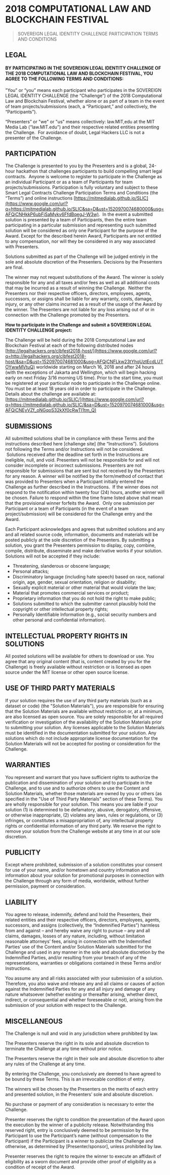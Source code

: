 # 2018 COMPUTATIONAL LAW AND BLOCKCHAIN FESTIVAL
> SOVEREIGN LEGAL IDENTITY CHALLENGE
> PARTICIPATION TERMS AND CONDITIONS

## LEGAL

#### BY PARTICIPATING IN THE SOVEREIGN LEGAL IDENTITY CHALLENGE OF THE 2018 COMPUTATIONAL LAW AND BLOCKCHAIN FESTIVAL, YOU AGREE TO THE FOLLOWING TERMS AND CONDITIONS:

"You" or “you” means each participant who participates in the SOVEREIGN LEGAL IDENTITY CHALLENGE (the “Challenge”) of the 2018 Computational Law and Blockchain Festival, whether alone or as part of a team in the event of team projects/submissions (each, a “Participant,” and collectively, the “Participants”).

“Presenters” or "we" or "us" means collectively: law.MIT,edu at the MIT Media Lab (“law.MIT.edu”) and their respective related entities presenting the Challenge.  For avoidance of doubt, Legal Hackers LLC is not a presenter of the Challenge.

## PARTICIPATION

The Challenge is presented to you by the Presenters and is a global, 24-hour hackathon that challenges participants to build compelling smart legal contracts.  Anyone is welcome to register to participate in the Challenge as an individual Participant or as a team of Participants for team projects/submissions. Participation is fully voluntary and subject to these Smart Legal Contracts Challenge Participation Terms and Conditions (the “Terms”) and online instructions [https://mitmedialab.github.io/SLIC](https://www.google.com/url?q=https://mitmedialab.github.io/SLIC&sa=D&ust=1520970074680000&usg=AFQjCNHkkP6ubFjSaMykv6FfdBqegJ-W3w).  In the event a submitted solution is presented by a team of Participants, then the entire team participating in a particular submission and representing such submitted solution will be considered as only one Participant for the purpose of the Award. Except for the described herein Award, Participants are not entitled to any compensation, nor will they be considered in any way associated with Presenters.  

Solutions submitted as part of the Challenge will be judged entirely in the sole and absolute discretion of the Presenters. Decisions by the Presenters are final.

The winner may not request substitutions of the Award. The winner is solely responsible for any and all taxes and/or fees as well as all additional costs that may be incurred as a result of winning the Challenge.  Neither the Presenters nor their respective officers, directors, employees, agents, successors, or assigns shall be liable for any warranty, costs, damage, injury, or any other claims incurred as a result of the usage of the Award by the winner. The Presenters are not liable for any loss arising out of or in connection with the Challenge promoted by the Presenters.

**How to participate in the Challenge and submit a SOVEREIGN LEGAL IDENTITY CHALLENGE project:**

The Challenge will be held during the 2018 Computational Law and Blockchain Festival at each of the following distributed nodes [http://legalhackers.org/clbfest2018-host/](https://www.google.com/url?q=http://legalhackers.org/clbfest2018-host/&sa=D&ust=1520970074681000&usg=AFQjCNFLkw23tYhqUztEcdLUTOYwwMVtuQ) worldwide starting on March 16, 2018 and after 24 hours (with the exceptions of Jakarta and Wellington, which will begin hacking early on next Friday 3/16 morning US time). Prior to the start time, you must be registered at your particular node to participate in the Challenge online. You must be at least 18 years old in order to participate in the Challenge. Details about the challenge are available at: [https://mitmedialab.github.io/SLIC/](https://www.google.com/url?q=https://mitmedialab.github.io/SLIC/&sa=D&ust=1520970074681000&usg=AFQjCNEyVZf_oNGqoS32kXf0cRwTI1tm_Q)

## SUBMISSIONS

All submitted solutions shall be in compliance with these Terms and the instructions described here \[challenge site\] (the “Instructions”). Solutions not following the Terms and/or Instructions will not be considered.  Solutions received after the deadline set forth in the Instructions are ineligible, null, and void. Presenters will not be responsible for and will not consider incomplete or incorrect submissions. Presenters are not responsible for submissions that are sent but not received by the Presenters for any reason. A winner will be notified by the form/method of contact that was provided to Presenters when a Participant initially entered the Challenge as further described in the Instructions.  If the winner does not respond to the notification within twenty four (24) hours, another winner will be chosen. Failure to respond within the time frame listed above shall mean that the provisional winner forfeits the Award.  Only one submission per Participant or a team of Participants (in the event of a team project/submission) will be considered for the Challenge entry and the Award.

Each Participant acknowledges and agrees that submitted solutions and any and all related source code, information, documents and materials will be posted publicly at the sole discretion of the Presenters. By submitting a solution, you grant the Presenters permission to display, copy, combine, compile, distribute, disseminate and make derivative works if your solution. Solutions will not be accepted if they include:

*   Threatening, slanderous or obscene language;
*   Personal attacks;
*   Discriminatory language (including hate speech) based on race, national origin, age, gender, sexual orientation, religion or disability;
*   Sexually explicit material or other material that would violate the law;
*   Material that promotes commercial services or product;
*   Proprietary information that you do not hold the right to make public;
*   Solutions submitted to which the submitter cannot plausibly hold the copyright or other intellectual property rights;
*   Personally Identifiable Information (e.g., social security numbers and other personal and confidential information).

## INTELLECTUAL PROPERTY RIGHTS IN SOLUTIONS

All posted solutions will be available for others to download or use. You agree that any original content (that is, content created by you for the Challenge) is freely available without restriction or is licensed as open source under the MIT license or other open source license. 

## USE OF THIRD PARTY MATERIALS

If your solution requires the use of any third party materials (such as a dataset or code) (the "Solution Materials"), you are responsible for ensuring that the Solution Materials are available without restriction or, at a minimum, are also licensed as open source. You are solely responsible for all required verification or investigation of the availability of the Solution Materials prior to submitting your solution. Any licenses applicable to the Solution Materials must be identified in the documentation submitted for your solution. Any solutions which do not include appropriate license documentation for the Solution Materials will not be accepted for posting or consideration for the Challenge.

## WARRANTIES

You represent and warrant that you have sufficient rights to authorize the publication and dissemination of your solution and to participate in the Challenge, and to use and to authorize others to use the Content and Solution Materials, whether those materials are owned by you or others (as specified in the "Use of Third Party Materials" section of these Terms). You are wholly responsible for your solution. This means you are liable if your solution (1) is determined to be defamatory, abusive, derogatory, offensive, or otherwise inappropriate, (2) violates any laws, rules or regulations, or (3) infringes, or constitutes a misappropriation of, any intellectual property rights or confidential information of any third party. We reserve the right to remove your solution from the Challenge website at any time in at our sole discretion.

## PUBLICITY

Except where prohibited, submission of a solution constitutes your consent for use of your name, and/or hometown and country information and information about your solution for promotional purposes in connection with the Challenge through any form of media, worldwide, without further permission, payment or consideration.

## LIABILITY

You agree to release, indemnify, defend and hold the Presenters, their related entities and their respective officers, directors, employees, agents, successors, and assigns (collectively, the “Indemnified Parties”) harmless from and against – and hereby waive any right to pursue – any and all claims, damages, losses of any nature, including, without limitation reasonable attorneys’ fees, arising in connection with the Indemnified Parties’ use of the Content and/or Solution Materials submitted for the Challenge and used in any manner in the sole and absolute discretion by the Indemnified Parties, and/or resulting from your breach of any of the representations, warranties or obligations contained in these Terms and/or Instructions.

You assume any and all risks associated with your submission of a solution. Therefore, you also waive and release any and all claims or causes of action against the Indemnified Parties for any and all injury and damage of any nature whatsoever (whether existing or thereafter arising, whether direct, indirect, or consequential and whether foreseeable or not), arising from the submission of your solution with respect to the Challenge.

## MISCELLANEOUS

The Challenge is null and void in any jurisdiction where prohibited by law.

The Presenters reserve the right in its sole and absolute discretion to terminate the Challenge at any time without prior notice.

The Presenters reserve the right in their sole and absolute discretion to alter any rules of the Challenge at any time.

By entering the Challenge, you conclusively are deemed to have agreed to be bound by these Terms. This is an irrevocable condition of entry.

The winners will be chosen by the Presenters on the merits of each entry and presented solution, in the Presenters’ sole and absolute discretion.

No purchase or payment of any consideration is necessary to enter the Challenge.

Presenter reserves the right to condition the presentation of the Award upon the execution by the winner of a publicity release. Notwithstanding this reserved right, entry is conclusively deemed to be permission by the Participant to use the Participant’s name (without compensation to the Participant) if the Participant is a winner to publicize the Challenge and otherwise, as determined by \[Presenter/sponsor\], unless prohibited by law.

Presenter reserves the right to require the winner to execute an affidavit of eligibility as a sworn document and provide other proof of eligibility as a condition of receipt of the Award.
